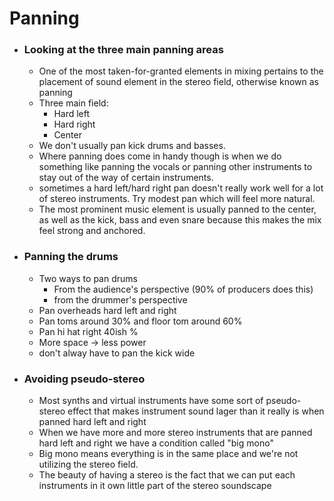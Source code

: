 # Panning

* ### Looking at the three main panning areas
  * One of the most taken-for-granted elements in mixing pertains to the placement of sound element in the stereo field, otherwise known as panning
  * Three main field:
    * Hard left
    * Hard right
    * Center
  * We don't usually pan kick drums and basses.
  * Where panning does come in handy though is when we do something like panning  the vocals or panning other instruments to stay out of the way of certain instruments.
  * sometimes a hard left/hard right pan doesn't really work well for a lot of stereo instruments. Try modest pan which will feel more natural.
  * The most prominent music element is usually panned to the center, as well as the kick, bass and even snare because this makes the mix feel strong and anchored.

* ### Panning the drums
  * Two ways to pan drums
    * From the audience's perspective (90% of producers does this)
    * from the drummer's perspective
  * Pan overheads hard left and right
  * Pan toms around 30% and floor tom around 60%
  * Pan hi hat right 40ish %
  * More space -> less power
  * don't alway have to pan the kick wide

* ### Avoiding pseudo-stereo
  * Most synths and virtual instruments have some sort of pseudo-stereo effect that makes instrument sound lager than it really is when panned hard left and right
  * When we have more and more stereo instruments that are panned hard left and right we have a condition called "big mono"
  * Big mono means everything is in the same place and we're not utilizing the stereo field.
  * The beauty of having a stereo is the fact that we can put each instruments in it own little part of the stereo soundscape  
